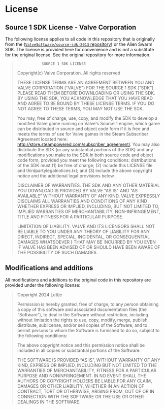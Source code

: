 # License

## Source 1 SDK License - Valve Corporation

The following license applies to all code in this repository that is originally from the ([`ValveSoftware/source-sdk-2013` repository](https://github.com/ValveSoftware/source-sdk-2013)) or the Alien Swarm SDK. The license is provided here for convenience and is not a substitute for the original license. See the original repository for more information.

>                SOURCE 1 SDK LICENSE
>
> Copyright(c) Valve Corporation. All rights reserved
>
> THESE LICENSE TERMS ARE AN AGREEMENT BETWEEN YOU AND VALVE CORPORATION ("VALVE") FOR THE SOURCE 1 SDK (“SDK”).
> PLEASE READ THEM BEFORE DOWNLOADING OR USING THE SDK.  BY USING THE SDK, YOU ACKNOWLEDGE THAT YOU HAVE READ AND AGREE
> TO BE BOUND BY THESE LICENSE TERMS. IF YOU DO NOT AGREE TO THESE TERMS, YOU MAY NOT USE THE SDK.
>
> You may, free of charge, use, copy, and modify the SDK to develop a modified Valve game running on Valve's Source 1 engine,
> which game can be distributed in source and object code form if it is free and meets the terms of use for Valve games in the
> Steam Subscriber Agreement located here: http://store.steampowered.com/subscriber_agreement/. You may also distribute the SDK
> (or any substantial portions of the SDK) and any modifications you make to the SDK in both source code and object code form,
> provided you meet the following conditions: distributions of the SDK must (1) be free of charge; (2) include this LICENSE file
> and thirdpartylegalnotices.txt; and (3) include the above copyright notice and the additional legal provisions below.
>
> DISCLAIMER OF WARRANTIES.  THE SDK AND  ANY OTHER MATERIAL YOU DOWNLOAD IS PROVIDED BY VALVE "AS IS" AND “AS AVAILABLE” WITHOUT
> WARRANTY OF ANY KIND.  VALVE EXPRESSLY DISCLAIMS ALL WARRANTIES AND CONDITIONS OF ANY KIND WHETHER EXPRESS OR IMPLIED,
> INCLUDING, BUT NOT LIMITED TO, IMPLIED WARRANTIES OF MERCHANTABILITY, NON-INFRINGEMENT, TITLE AND FITNESS FOR A PARTICULAR PURPOSE.
>
> LIMITATION OF LIABILITY.  VALVE AND ITS LICENSORS SHALL NOT BE LIABLE TO YOU UNDER ANY THEORY OF LIABILITY FOR ANY DIRECT, INDIRECT, SPECIAL, INCIDENTAL,
> OR CONSEQUENTIAL DAMAGES WHATSOEVER ) THAT MAY BE INCURRED BY YOU EVEN IF VALVE HAS BEEN ADVISED OF OR SHOULD HAVE BEEN AWARE OF THE POSSIBILITY OF SUCH DAMAGES.

## Modifications and additions

All modifications and additions to the original code in this repository are provided under the following license:

> Copyright 2024 Luttje
>
> Permission is hereby granted, free of charge, to any person obtaining a copy of this software and associated documentation files (the “Software”), to deal in the Software without restriction, including without limitation the rights to use, copy, modify, merge, publish, distribute, sublicense, and/or sell copies of the Software, and to permit persons to whom the Software is furnished to do so, subject to the following conditions:
>
> The above copyright notice and this permission notice shall be included in all copies or substantial portions of the Software.
>
> THE SOFTWARE IS PROVIDED “AS IS”, WITHOUT WARRANTY OF ANY KIND, EXPRESS OR IMPLIED, INCLUDING BUT NOT LIMITED TO THE WARRANTIES OF MERCHANTABILITY, FITNESS FOR A PARTICULAR PURPOSE AND NONINFRINGEMENT. IN NO EVENT SHALL THE AUTHORS OR COPYRIGHT HOLDERS BE LIABLE FOR ANY CLAIM, DAMAGES OR OTHER LIABILITY, WHETHER IN AN ACTION OF CONTRACT, TORT OR OTHERWISE, ARISING FROM, OUT OF OR IN CONNECTION WITH THE SOFTWARE OR THE USE OR OTHER DEALINGS IN THE SOFTWARE.

